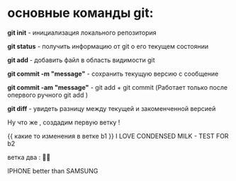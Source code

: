 # основные команды git:

**git init** - инициализация локального репозитория

**git status** - получить информацию от git о его текущем состоянии

**git add <file>** - добавить файл в область видимости git

**git commit -m "message"** - сохранить текущую версию с сообщение 

**git commit -am "message"** - git add + git commit (Работает только после опервого ручного git add )

**git diff** - увидеть разницу между текущей и закоменченной версией

  


Ну что же , создадим первую ветку !

{{ какие то изменения в ветке b1 }}
 I LOVE CONDENSED MILK - TEST FOR b2


ветка два : 🤡🤡

IPHONE better than SAMSUNG